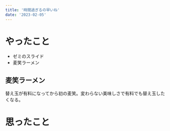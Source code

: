 ```yaml
---
title: '時間過ぎるの早いね'
date: '2023-02-05'
---
```


# やったこと

- ゼミのスライド
- 麦笑ラーメン

## 麦笑ラーメン


替え玉が有料になってから初の麦笑。変わらない美味しさで有料でも替え玉したくなる。


# 思ったこと


